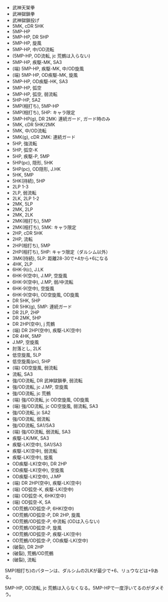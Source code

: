 - 武神天架拳
- 武神獄鎖拳
- 武神獄鎖投げ
- 5MK, cDR 5HK
- 5MP-HP
- 5MP-HP, DR 5HP
- 5MP-HP, 旋風
- 5MP-HP, 中/OD流転
- (5MP-HP, OD流転, jc 荒鵺は入らない)
- 5MP-HP, 疾駆-MK, SA3
- (端) 5MP-HP, 疾駆-MK, 中/OD旋風
- (端) 5MP-HP, OD疾駆-MK, 旋風
- 5MP-HP, OD疾駆-HK, SA3
- 5MP-HP, 弧空
- 5MP-HP, 弧空, 弱流転
- 5HP-HP, SA2
- 5MP(相打ち), 5MP-HP
- 5MP(相打ち), 5HP: キャラ限定
- 5MP-HP(g), DR 2MK: 連続ガード, ガード時のみ
- 5MK, cDR 5HK/2MK
- 5MK, 中/OD流転
- 5MK(g), cDR 2MK: 連続ガード
- 5HP, 強流転
- 5HP, 弧空-K
- 5HP, 疾駆-P, 5MP
- 5HP(pc), 隠形, 5HK
- 5HP(pc), OD隠形, J.HK
- 5HK, 5MP
- 5HK(持続), 5HP
- 2LP 1-3
- 2LP, 弱流転
- 2LK, 2LP 1-2
- 2MK, 5LP
- 2MK, 2LP
- 2MK, 2LK
- 2MK(相打ち), 5MP
- 2MK(相打ち), 5MK: キャラ限定
- 2HP, cDR 5HK
- 2HP, 流転
- 2HP(相打ち), 5MP
- 2HP(相打ち), 5HP: キャラ限定（ダルシム以外）
- 3MK(持続), 5LP: 距離28-30で+4から+6になる
- 4HK, 2LP
- 6HK-9(c), J.LK
- 6HK-9(空中), J.MP, 空旋風
- 6HK-9(空中), J.MP, 弱/中流転
- 6HK-9(空中), 空旋風
- 6HK-9(空中), OD空旋風, OD旋風
- DR 5HK, 5HP
- DR 5HK(g), 5MP: 連続ガード
- DR 2LP, 2HP
- DR 2MK, 5HP
- DR 2HP(空中), j 荒鵺
- (端) DR 2HP(空中), 疾駆-LK(空中)
- DR 4HK, 5MP
- J.MP, 空旋風
- 肘落とし, 2LK
- 低空旋風, 5LP
- 低空旋風(pc), 5HP
- (端) OD空旋風, 弱流転
- 流転, SA3
- 強/OD流転, DR 武神獄鎖拳, 弱流転
- 強/OD流転, jc J.MP, 空旋風
- 強/OD流転, jc 荒鵺
- (端) 強/OD流転, jc OD空旋風, OD旋風
- (端) 強/OD流転, jc OD空旋風, 弱流転, SA3
- 強/OD流転, jc SA2
- 強/OD流転, 弱流転
- 強/OD流転, SA1/SA3
- (端) 強/OD流転, 弱流転, SA3
- 疾駆-LK/MK, SA3
- 疾駆-LK(空中), SA1/SA3
- 疾駆-LK(空中), 弱流転
- 疾駆-LK(空中), 旋風
- OD疾駆-LK(空中), DR 2HP
- OD疾駆-LK(空中), 空旋風
- OD疾駆-LK(空中), J.MP
- (端) DR 2HP(空中), 疾駆-LK(空中)
- (端) OD弧空-K, 疾駆-LK(空中)
- (端) OD弧空-K, 6HK(空中)
- (端) OD弧空-K, SA
- OD荒鵺/OD弧空-P, 6HK(空中)
- OD荒鵺/OD弧空-P, DR 2HP, 旋風
- OD荒鵺/OD弧空-P, 中流転 (ODは入らない)
- OD荒鵺/OD弧空-P, 旋風
- OD荒鵺/OD弧空-P, 疾駆-LK(空中)
- OD荒鵺/OD弧空-P, OD疾駆-LK(空中)
- (破裂), DR 2HP
- (破裂), 荒鵺/OD荒鵺
- (破裂), 流転

5MP(相打ち)のパターンは、ダルシムの2LKが最少で+6、リュウなどは+9ある。

5MP-HP, OD流転, jc 荒鵺は入らなくなる。5MP-HPで一度浮いてるのがダメそう。
